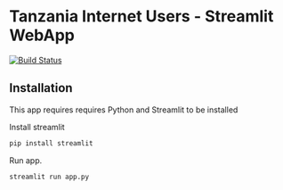 # Tanzania Internet Users - Streamlit WebApp

[![Build Status](https://travis-ci.org/joemccann/dillinger.svg?branch=master)](https://travis-ci.org/joemccann/dillinger)


## Installation

This app requires requires Python and Streamlit to be installed

Install streamlit 
```sh
pip install streamlit
```

Run app.
```sh
streamlit run app.py
```



